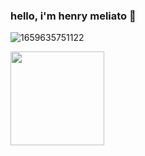 ### hello, i'm henry meliato 👋



<!--
**MELIATO/MELIATO** is a ✨ _special_ ✨ repository because its `README.md` (this file) appears on your GitHub profile.

Here are some ideas to get you started:
-->

![1659635751122](https://github.com/MELIATO/MELIATO/assets/120141892/bcf389d2-c9c6-4b09-9511-e9e1b7b2b0aa)
<div>
  <img height="150em" src="https://github-readme-stats.vercel.app/api?username=henrymeliato&show_icons=true&hide=contribs,prs&cache_seconds=86400&theme=github_dark">
</div>
